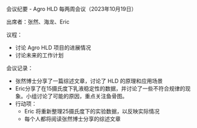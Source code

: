 会议纪要 - Agro HLD 每两周会议（2023年10月19日）

出席者：张然、海龙、Eric

议程：
- 讨论 Agro HLD 项目的进展情况
- 讨论未来的工作计划

会议记录：
- 张然博士分享了一篇综述文章，讨论了 HLD 的原理和应用场景
- Eric分享了在15摄氏度下乳液稳定性的数据，并讨论了一些不符合规律的现象。小组讨论了可能的原因，重点关注鱼骨图。
- 行动项：
  - Eric 将重新整理25摄氏度下的实验数据，以反映实际情况
  - 每个人都将阅读张然博士分享的综述文章

